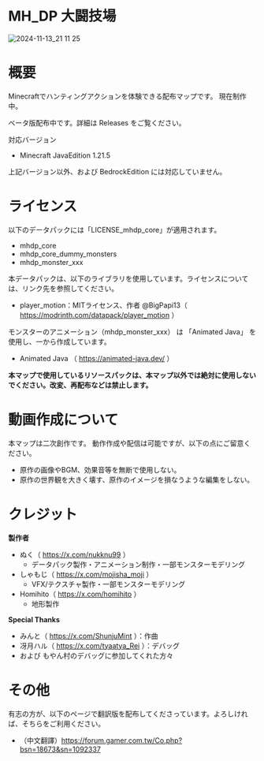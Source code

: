 # MH_DP 大闘技場

![2024-11-13_21 11 25](https://github.com/user-attachments/assets/5113d250-eb5d-4631-90b9-1fea7ec165b9)

# 概要

Minecraftでハンティングアクションを体験できる配布マップです。
現在制作中。

ベータ版配布中です。詳細は Releases をご覧ください。

対応バージョン

- Minecraft JavaEdition 1.21.5

上記バージョン以外、および BedrockEdition には対応していません。

# ライセンス

以下のデータパックには「LICENSE_mhdp_core」が適用されます。

- mhdp_core
- mhdp_core_dummy_monsters
- mhdp_monster_xxx

本データパックは、以下のライブラリを使用しています。ライセンスについては、リンク先を参照してください。

- player_motion：MITライセンス、作者 @BigPapi13（ https://modrinth.com/datapack/player_motion ）

モンスターのアニメーション（mhdp_monster_xxx） は 「Animated Java」 を使用し、一から作成しています。

- Animated Java （ https://animated-java.dev/ ）

**本マップで使用しているリソースパックは、本マップ以外では絶対に使用しないでください。改変、再配布などは禁止します。**

# 動画作成について

本マップは二次創作です。
動作作成や配信は可能ですが、以下の点にご留意ください。

- 原作の画像やBGM、効果音等を無断で使用しない。
- 原作の世界観を大きく壊す、原作のイメージを損なうような編集をしない。

# クレジット

**製作者**
- ぬく（ https://x.com/nukknu99 ）
    - データパック製作・アニメーション制作・一部モンスターモデリング
- しゃもじ（ https://x.com/mojisha_moji ）
    - VFX/テクスチャ製作・一部モンスターモデリング
- Homihito（ https://x.com/homihito ）
    - 地形製作

**Special Thanks**
- みんと（ https://x.com/ShunjuMint ）：作曲
- 冴月ハル（ https://x.com/tyaatya_Rei ）：デバッグ
- および もやん村のデバッグに参加してくれた方々

# その他

有志の方が、以下のページで翻訳版を配布してくださっています。よろしければ、そちらをご利用ください。

- （中文翻譯）https://forum.gamer.com.tw/Co.php?bsn=18673&sn=1092337
